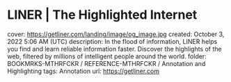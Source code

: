 # LINER | The Highlighted Internet

cover: https://getliner.com/landing/image/og_image.jpg
created: October 3, 2022 5:06 AM (UTC)
description: In the flood of information, LINER helps you find and learn reliable information faster. Discover the highlights of the web, filtered by millions of intelligent people around the world.
folder: BOOKMRKS-MTHRFCKR / REFERENCE-MTHRFCKR / Annotation and Highlighting
tags: Annotation
url: https://getliner.com